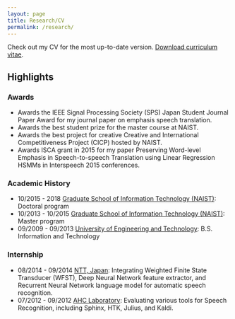 ```yaml
---
layout: page
title: Research/CV
permalink: /research/
---
```

Check out my CV for the most up-to-date version.
[Download curriculum vitae](https://github.com/truongdo/truongdo.github.io/raw/master/_docs/CV/cv.pdf).


## Highlights

### Awards
- Awards the IEEE Signal Processing Society (SPS) Japan Student Journal Paper Award for my journal paper on emphasis speech translation.
- Awards the best student prize for the master course at NAIST.
- Awards the best project for creative Creative and International Competitiveness Project (CICP) hosted by NAIST.
- Awards ISCA grant in 2015 for my paper Preserving Word-level Emphasis in Speech-to-speech Translation using Linear Regression HSMMs  in Interspeech 2015 conferences.

### Academic History
- 10/2015 - 2018 [Graduate School of Information Technology (NAIST)](http://www.naist.jp/en/): Doctoral program
- 10/2013 - 10/2015 [Graduate School of Information Technology (NAIST)](http://www.naist.jp/en/): Master program
- 09/2009 - 09/2013 [University of Engineering and Technology](http://e.uet.vnu.edu.vn/): B.S. Information and Technology


### Internship
- 08/2014 - 09/2014 [NTT, Japan](http://www.kecl.ntt.co.jp/rps/english/index_e.html): Integrating Weighted Finite State Transducer (WFST), Deep Neural Network feature extractor, and Recurrent Neural Network language model for automatic speech recognition.
- 07/2012 - 09/2012 [AHC Laboratory](http://ahclab.naist.jp/index_en.html): Evaluating various tools for Speech Recognition, including Sphinx, HTK, Julius, and Kaldi.
